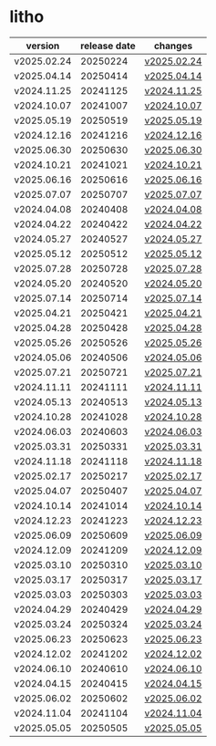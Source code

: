 # litho	


|version|release date|changes|
|---|---|---|
|v2025.02.24|20250224|[v2025.02.24](./v2025.02.24-20250224.md)|
|v2025.04.14|20250414|[v2025.04.14](./v2025.04.14-20250414.md)|
|v2024.11.25|20241125|[v2024.11.25](./v2024.11.25-20241125.md)|
|v2024.10.07|20241007|[v2024.10.07](./v2024.10.07-20241007.md)|
|v2025.05.19|20250519|[v2025.05.19](./v2025.05.19-20250519.md)|
|v2024.12.16|20241216|[v2024.12.16](./v2024.12.16-20241216.md)|
|v2025.06.30|20250630|[v2025.06.30](./v2025.06.30-20250630.md)|
|v2024.10.21|20241021|[v2024.10.21](./v2024.10.21-20241021.md)|
|v2025.06.16|20250616|[v2025.06.16](./v2025.06.16-20250616.md)|
|v2025.07.07|20250707|[v2025.07.07](./v2025.07.07-20250707.md)|
|v2024.04.08|20240408|[v2024.04.08](./v2024.04.08-20240408.md)|
|v2024.04.22|20240422|[v2024.04.22](./v2024.04.22-20240422.md)|
|v2024.05.27|20240527|[v2024.05.27](./v2024.05.27-20240527.md)|
|v2025.05.12|20250512|[v2025.05.12](./v2025.05.12-20250512.md)|
|v2025.07.28|20250728|[v2025.07.28](./v2025.07.28-20250728.md)|
|v2024.05.20|20240520|[v2024.05.20](./v2024.05.20-20240520.md)|
|v2025.07.14|20250714|[v2025.07.14](./v2025.07.14-20250714.md)|
|v2025.04.21|20250421|[v2025.04.21](./v2025.04.21-20250421.md)|
|v2025.04.28|20250428|[v2025.04.28](./v2025.04.28-20250428.md)|
|v2025.05.26|20250526|[v2025.05.26](./v2025.05.26-20250526.md)|
|v2024.05.06|20240506|[v2024.05.06](./v2024.05.06-20240506.md)|
|v2025.07.21|20250721|[v2025.07.21](./v2025.07.21-20250721.md)|
|v2024.11.11|20241111|[v2024.11.11](./v2024.11.11-20241111.md)|
|v2024.05.13|20240513|[v2024.05.13](./v2024.05.13-20240513.md)|
|v2024.10.28|20241028|[v2024.10.28](./v2024.10.28-20241028.md)|
|v2024.06.03|20240603|[v2024.06.03](./v2024.06.03-20240603.md)|
|v2025.03.31|20250331|[v2025.03.31](./v2025.03.31-20250331.md)|
|v2024.11.18|20241118|[v2024.11.18](./v2024.11.18-20241118.md)|
|v2025.02.17|20250217|[v2025.02.17](./v2025.02.17-20250217.md)|
|v2025.04.07|20250407|[v2025.04.07](./v2025.04.07-20250407.md)|
|v2024.10.14|20241014|[v2024.10.14](./v2024.10.14-20241014.md)|
|v2024.12.23|20241223|[v2024.12.23](./v2024.12.23-20241223.md)|
|v2025.06.09|20250609|[v2025.06.09](./v2025.06.09-20250609.md)|
|v2024.12.09|20241209|[v2024.12.09](./v2024.12.09-20241209.md)|
|v2025.03.10|20250310|[v2025.03.10](./v2025.03.10-20250310.md)|
|v2025.03.17|20250317|[v2025.03.17](./v2025.03.17-20250317.md)|
|v2025.03.03|20250303|[v2025.03.03](./v2025.03.03-20250303.md)|
|v2024.04.29|20240429|[v2024.04.29](./v2024.04.29-20240429.md)|
|v2025.03.24|20250324|[v2025.03.24](./v2025.03.24-20250324.md)|
|v2025.06.23|20250623|[v2025.06.23](./v2025.06.23-20250623.md)|
|v2024.12.02|20241202|[v2024.12.02](./v2024.12.02-20241202.md)|
|v2024.06.10|20240610|[v2024.06.10](./v2024.06.10-20240610.md)|
|v2024.04.15|20240415|[v2024.04.15](./v2024.04.15-20240415.md)|
|v2025.06.02|20250602|[v2025.06.02](./v2025.06.02-20250602.md)|
|v2024.11.04|20241104|[v2024.11.04](./v2024.11.04-20241104.md)|
|v2025.05.05|20250505|[v2025.05.05](./v2025.05.05-20250505.md)|

